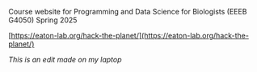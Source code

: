 Course website for Programming and Data Science for Biologists (EEEB G4050) Spring 2025

[https://eaton-lab.org/hack-the-planet/](https://eaton-lab.org/hack-the-planet/)

*This is an edit made on my laptop*